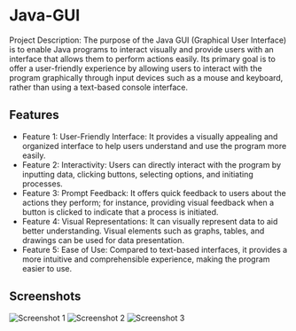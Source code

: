 # Java-GUI

Project Description: The purpose of the Java GUI (Graphical User Interface) is to enable Java programs to interact visually and provide users with an interface that allows them to perform actions easily. Its primary goal is to offer a user-friendly experience by allowing users to interact with the program graphically through input devices such as a mouse and keyboard, rather than using a text-based console interface.

## Features

- Feature 1: User-Friendly Interface: It provides a visually appealing and organized interface to help users understand and use the program more easily.
- Feature 2: Interactivity: Users can directly interact with the program by inputting data, clicking buttons, selecting options, and initiating processes.
- Feature 3: Prompt Feedback: It offers quick feedback to users about the actions they perform; for instance, providing visual feedback when a button is clicked to indicate that a process is initiated.
- Feature 4: Visual Representations: It can visually represent data to aid better understanding. Visual elements such as graphs, tables, and drawings can be used for data presentation.
- Feature 5: Ease of Use: Compared to text-based interfaces, it provides a more intuitive and comprehensible experience, making the program easier to use.

## Screenshots

![Screenshot 1](file:///Users/nahidesenasabirli/Downloads/WhatsApp%20Image%202023-07-23%20at%2013.38.54.jpeg)
![Screenshot 2](file:///Users/nahidesenasabirli/Downloads/WhatsApp%20Image%202023-07-23%20at%2013.39.51.jpeg)
![Screenshot 3](file:///Users/nahidesenasabirli/Downloads/WhatsApp%20Image%202023-07-23%20at%2013.40.12.jpeg)





